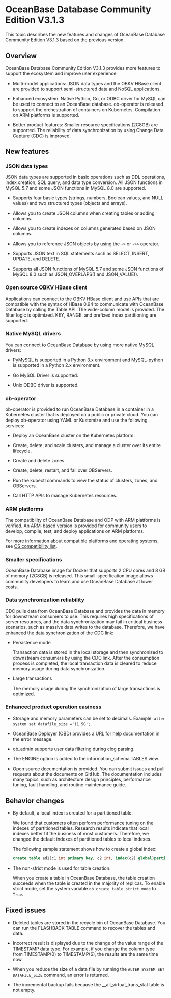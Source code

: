 # OceanBase Database Community Edition V3.1.3

This topic describes the new features and changes of OceanBase Database Community Edition V3.1.3 based on the previous version.

## Overview

OceanBase Database Community Edition V3.1.3 provides more features to support the ecosystem and improve user experience.

- Multi-model applications: JSON data types and the OBKV HBase client are provided to support semi-structured data and NoSQL applications.

- Enhanced ecosystem: Native Python, Go, or ODBC driver for MySQL can be used to connect to an OceanBase database. ob-operator is released to support the orchestration of containers on Kubernetes. Compilation on ARM platforms is supported.

- Better product features: Smaller resource specifications (2C8GB) are supported. The reliability of data synchronization by using Change Data Capture (CDC) is improved.

## New features

### JSON data types

JSON data types are supported in basic operations such as DDL operations, index creation, SQL query, and data type conversion. All JSON functions in MySQL 5.7 and some JSON functions in MySQL 8.0 are supported.

- Supports four basic types (strings, numbers, Boolean values, and NULL values) and two structured types (objects and arrays).

- Allows you to create JSON columns when creating tables or adding columns.

- Allows you to create indexes on columns generated based on JSON columns.

- Allows you to reference JSON objects by using the `->` or `->>` operator.

- Supports JSON text in SQL statements such as SELECT, INSERT, UPDATE, and DELETE.

- Supports all JSON functions of MySQL 5.7 and some JSON functions of MySQL 8.0 such as JSON_OVERLAPS() and JSON_VALUE().

<!-- For more information, see [JSON data types](https://www.oceanbase.com/docs/community-observer-cn-0000000000315727). -->

### Open source OBKV HBase client

Applications can connect to the OBKV HBase client and use APIs that are compatible with the syntax of HBase 0.94 to communicate with OceanBase Database by calling the Table API. The wide-column model is provided. The filter logic is optimized. KEY, RANGE, and prefixed index partitioning are supported. <!--For more information, see [Usage instructions of the HBaseAPI client](https://www.oceanbase.com/docs/community-observer-cn-10000000000096679).-->

### Native MySQL drivers

You can connect to OceanBase Database by using more native MySQL drivers:

- PyMySQL is supported in a Python 3.x environment and MySQL-python is supported in a Python 2.x environment. <!--For more information, see [Connect to OceanBase Database by using a Python driver](https://www.oceanbase.com/docs/community-observer-cn-0000000000316670).-->

- Go MySQL Driver is supported. <!--For more information, see [Connect to OceanBase Database by using Go MySQL Driver](https://www.oceanbase.com/docs/community-observer-cn-0000000000316673).-->

- Unix ODBC driver is supported. <!--For more information, see [Connect to OceanBase Database by using Unix ODBC](https://www.oceanbase.com/docs/community-observer-cn-0000000000316676).-->

### ob-operator

ob-operator is provided to run OceanBase Database in a container in a Kubernetes cluster that is deployed on a public or private cloud. You can deploy ob-operator using YAML or Kustomize and use the following services:

- Deploy an OceanBase cluster on the Kubernetes platform.

- Create, delete, and scale clusters, and manage a cluster over its entire lifecycle.

- Create and delete zones.

- Create, delete, restart, and fail over OBServers.

- Run the kubectl commands to view the status of clusters, zones, and OBServers.

- Call HTTP APIs to manage Kubernetes resources.

<!-- For more information, see [Use ob-operator to deploy OceanBase Database](https://www.oceanbase.com/docs/community-observer-cn-0000000000160093). -->

### ARM platforms

The compatibility of OceanBase Database and ODP with ARM platforms is verified. An ARM-based version is provided for community users to develop, compile, test, and deploy applications on ARM platforms.

For more information about compatible platforms and operating systems, see [OS compatibility list](https://github.com/oceanbase/oceanbase/wiki/Compile).

### Smaller specifications

OceanBase Database image for Docker that supports 2 CPU cores and 8 GB of memory (2C8GB) is released. This small-specification image allows community developers to learn and use OceanBase Database at lower costs.

### Data synchronization reliability

CDC pulls data from OceanBase Database and provides the data in memory for downstream consumers to use. This requires high specifications of server resources, and the data synchronization may fail in critical business scenarios, such as massive data writes to the database. Therefore, we have enhanced the data synchronization of the CDC link:

- Persistence mode

   Transaction data is stored in the local storage and then synchronized to downstream consumers by using the CDC link. After the consumption process is completed, the local transaction data is cleared to reduce memory usage during data synchronization.

- Large transactions

   The memory usage during the synchronization of large transactions is optimized.

### Enhanced product operation easiness

- Storage and memory parameters can be set to decimals. Example: `alter system set datafile_size ='11.5G';`.

- OceanBase Deployer (OBD) provides a URL for help documentation in the error message.

- ob_admin supports user data filtering during clog parsing.

- The ENGINE option is added to the information_schema.TABLES view.

- Open source documentation is provided. You can submit issues and pull requests about the documents on GitHub. The documentation includes many topics, such as architecture design principles, performance tuning, fault handling, and routine maintenance guide. <!--To view the documentation, visit [GitHub](https://github.com/oceanbase/oceanbase-doc/tree/V3.1.3/zh-CN).-->

## Behavior changes

- By default, a local index is created for a partitioned table.

   We found that customers often perform performance tuning on the indexes of partitioned tables. Research results indicate that local indexes better fit the business of most customers. Therefore, we changed the default indexes of partitioned tables to local indexes.

   The following sample statement shows how to create a global index:

   ```sql
   create table ad1(c1 int primary key, c2 int, index(c2) global)partition by key(c1) partitions 2
   ```

- The non-strict mode is used for table creation.

   When you create a table in OceanBase Database, the table creation succeeds when the table is created in the majority of replicas. To enable strict mode, set the system variable `ob_create_table_strict_mode` to `True`.

## Fixed issues

- Deleted tables are stored in the recycle bin of OceanBase Database. You can run the FLASHBACK TABLE command to recover the tables and data.

- Incorrect result is displayed due to the change of the value range of the TIMESTAMP data type. For example, if you change the column type from TIMESTAMP(0) to TIMESTAMP(6), the results are the same time now.

- When you reduce the size of a data file by running the `ALTER SYSTEM SET DATAFILE_SIZE` command, an error is returned.

- The incremental backup fails because the __all_virtual_trans_stat table is not empty.
